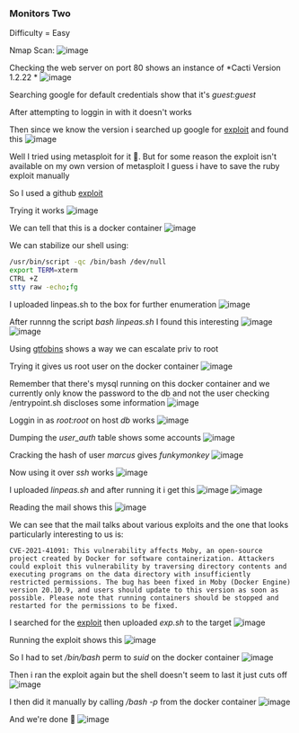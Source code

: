 <h3> Monitors Two </h3>

Difficulty = Easy

Nmap Scan:
![image](https://user-images.githubusercontent.com/127159644/236706924-2c717963-1502-478f-88fa-3c3fc732acc8.png)

Checking the web server on port 80 shows an instance of *Cacti Version 1.2.22 * 
![image](https://user-images.githubusercontent.com/127159644/236707001-64ac9a50-c482-406d-b0f4-206aae36da70.png)

Searching google for default credentials show that it's *guest:guest*

After attempting to loggin in with it doesn't works

Then since we know the version i searched up google for [exploit](https://www.rapid7.com/db/modules/exploit/linux/http/cacti_unauthenticated_cmd_injection/) and found this
![image](https://user-images.githubusercontent.com/127159644/236707146-b716274a-a25a-4adf-a120-65f8f4c63b8a.png)

Well I tried using metasploit for it 👀. But for some reason the exploit isn't available on my own version of metasploit I guess i have to save the ruby exploit manually

So I used a github [exploit](https://github.com/FredBrave/CVE-2022-46169-CACTI-1.2.22)

Trying it works
![image](https://user-images.githubusercontent.com/127159644/236707633-bf884d37-b00b-4c81-ae56-6d53f79619c6.png)

We can tell that this is a docker container
![image](https://user-images.githubusercontent.com/127159644/236707820-bdafe220-4b66-406d-a222-1e8c14048263.png)

We can stabilize our shell using:

```bash
/usr/bin/script -qc /bin/bash /dev/null
export TERM=xterm
CTRL +Z
stty raw -echo;fg
```

I uploaded linpeas.sh to the box for further enumeration
![image](https://user-images.githubusercontent.com/127159644/236707872-ca91d3c8-d9b4-47b7-be45-cc2171a2e209.png)

After runnng the script *bash linpeas.sh* I found this interesting
![image](https://user-images.githubusercontent.com/127159644/236708089-753e8acd-e56f-45b7-98c6-d1c91d9018f0.png)
![image](https://user-images.githubusercontent.com/127159644/236708228-6fea0537-d908-4bfd-b11e-7ef7cbac1aa2.png)

Using [gtfobins](https://gtfobins.github.io/gtfobins/capsh/#suid) shows a way we can escalate priv to root

Trying it gives us root user on the docker container
![image](https://user-images.githubusercontent.com/127159644/236708149-7ec67b1b-2c27-4b5f-ac4c-210044f764ff.png)

Remember that there's mysql running on this docker container and we currently only know the password to the db and not the user checking /entrypoint.sh discloses some information
![image](https://user-images.githubusercontent.com/127159644/236708367-aaf63af1-430a-41c9-8286-8924264b2689.png)

Loggin in as *root:root* on host *db* works
![image](https://user-images.githubusercontent.com/127159644/236708399-8e12cab0-6f27-474e-a2ed-21514457bd90.png)

Dumping the *user_auth* table shows some accounts
![image](https://user-images.githubusercontent.com/127159644/236708430-59b305a8-7cba-4a8a-9cee-a893ecfcfe6a.png)

Cracking the hash of user *marcus* gives *funkymonkey*
![image](https://user-images.githubusercontent.com/127159644/236708632-b208f355-c80f-4a27-8384-6b8f2a52dfd6.png)

Now using it over *ssh* works
![image](https://user-images.githubusercontent.com/127159644/236708569-11dcec17-5cfd-4bcb-b5cf-cdb0e4cb458b.png)

I uploaded *linpeas.sh* and after running it i get this
![image](https://user-images.githubusercontent.com/127159644/236708708-9af6f847-5849-4b6e-a511-889b2b194559.png)
![image](https://user-images.githubusercontent.com/127159644/236708872-b3fa83ac-e8e9-4414-9740-686bba310be3.png)

Reading the mail shows this
![image](https://user-images.githubusercontent.com/127159644/236708895-1f346c69-0529-41d8-a331-d4c0c8fc96d4.png)

We can see that the mail talks about various exploits and the one that looks particularly interesting to us is:

```
CVE-2021-41091: This vulnerability affects Moby, an open-source project created by Docker for software containerization. Attackers could exploit this vulnerability by traversing directory contents and executing programs on the data directory with insufficiently restricted permissions. The bug has been fixed in Moby (Docker Engine) version 20.10.9, and users should update to this version as soon as possible. Please note that running containers should be stopped and restarted for the permissions to be fixed.
```

I searched for the [exploit](https://github.com/UncleJ4ck/CVE-2021-41091) then uploaded *exp.sh* to the target
![image](https://user-images.githubusercontent.com/127159644/236709065-a3dec63c-0879-4e0a-88a7-c26d9ef8618c.png)

Running the exploit shows this
![image](https://user-images.githubusercontent.com/127159644/236709082-b470ae96-45b3-4ade-aff4-eaff3eeb7086.png)

So I had to set */bin/bash* perm to *suid* on the docker container
![image](https://user-images.githubusercontent.com/127159644/236709291-346c93c4-cb0d-4375-8228-a30bb02a7b1c.png)

Then i ran the exploit again but the shell doesn't seem to last it just cuts off
![image](https://user-images.githubusercontent.com/127159644/236709483-50b77b0f-b09d-4a59-a15b-c60b45f523dc.png)

I then did it manually by calling */bash -p* from the docker container
![image](https://user-images.githubusercontent.com/127159644/236709528-9ee589a8-04cf-4c43-858a-15f5b4fdd35a.png)

And we're done 👻
![image](https://giphy.com/gifs/warrify-hackerman-whackerman-warrifyhackerman-ieBWQkIVEELhbizGAp)

